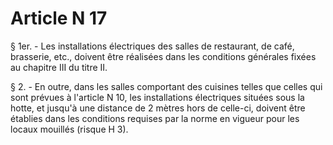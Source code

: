 # Article N 17

§ 1er. - Les installations électriques des salles de restaurant, de café, brasserie, etc., doivent être réalisées dans les conditions générales fixées au chapitre III du titre II.

§ 2. - En outre, dans les salles comportant des cuisines telles que celles qui sont prévues à l'article N 10, les installations électriques situées sous la hotte, et jusqu'à une distance de 2 mètres hors de celle-ci, doivent être établies dans les conditions requises par la norme en vigueur pour les locaux mouillés (risque H 3).

